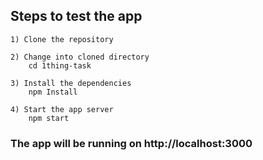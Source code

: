 ## Steps to test the app

```
1) Clone the repository
```

```
2) Change into cloned directory
    cd 1thing-task
```

```
3) Install the dependencies
    npm Install
```

```
4) Start the app server
    npm start
```

### The app will be running on http://localhost:3000
